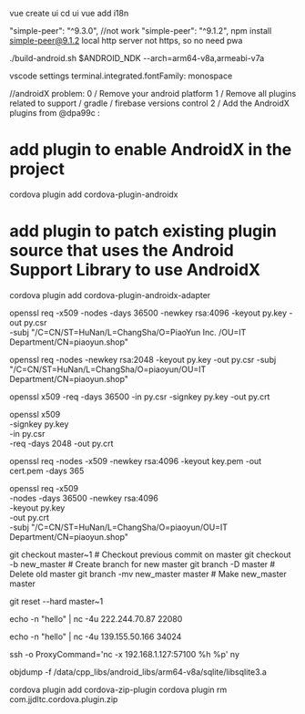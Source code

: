 vue create ui
cd ui
vue add i18n

"simple-peer": "^9.3.0", //not work
"simple-peer": "^9.1.2",
npm install simple-peer@9.1.2
local http server not https, so no need pwa

./build-android.sh $ANDROID_NDK --arch=arm64-v8a,armeabi-v7a

vscode settings
terminal.integrated.fontFamily:  monospace

//androidX problem:
0 / Remove your android platform
1 / Remove all plugins related to support / gradle / firebase versions control
2 / Add the AndroidX plugins from @dpa99c :
# add plugin to enable AndroidX in the project
cordova plugin add cordova-plugin-androidx
# add plugin to patch existing plugin source that uses the Android Support Library to use AndroidX
cordova plugin add cordova-plugin-androidx-adapter

openssl req -x509 -nodes -days 36500 -newkey rsa:4096 -keyout py.key -out py.csr \
-subj "/C=CN/ST=HuNan/L=ChangSha/O=PiaoYun Inc. /OU=IT Department/CN=piaoyun.shop"

openssl req -nodes -newkey rsa:2048 -keyout py.key -out py.csr -subj "/C=CN/ST=HuNan/L=ChangSha/O=piaoyun/OU=IT Department/CN=piaoyun.shop"

openssl x509 -req -days 36500 -in py.csr -signkey py.key -out py.crt

openssl x509 \
       -signkey py.key \
       -in py.csr \
       -req -days 2048 -out py.crt

openssl req -nodes -x509 -newkey rsa:4096 -keyout key.pem -out cert.pem -days 365

openssl req -x509 \
 -nodes -days 36500 -newkey rsa:4096 \
 -keyout py.key \
 -out py.crt \
 -subj "/C=CN/ST=HuNan/L=ChangSha/O=piaoyun/OU=IT Department/CN=piaoyun.shop"

git checkout master~1            # Checkout previous commit on master
git checkout -b new_master       # Create branch for new master
git branch -D master             # Delete old master
git branch -mv new_master master # Make new_master master
<!-- or -->
git reset --hard master~1

echo -n "hello" | nc -4u 222.244.70.87 22080

echo -n "hello" | nc -4u 139.155.50.166 34024

ssh -o ProxyCommand='nc -x 192.168.1.127:57100 %h %p' ny

objdump -f  /data/cpp_libs/android_libs/arm64-v8a/sqlite/libsqlite3.a

cordova plugin add cordova-zip-plugin
cordova plugin rm com.jjdltc.cordova.plugin.zip